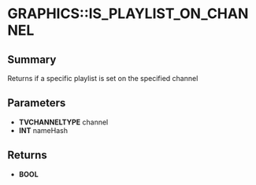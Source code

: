 # GRAPHICS::IS_PLAYLIST_ON_CHANNEL

## Summary
Returns if a specific playlist is set on the specified channel

## Parameters
* **TVCHANNELTYPE** channel
* **INT** nameHash

## Returns
* **BOOL**